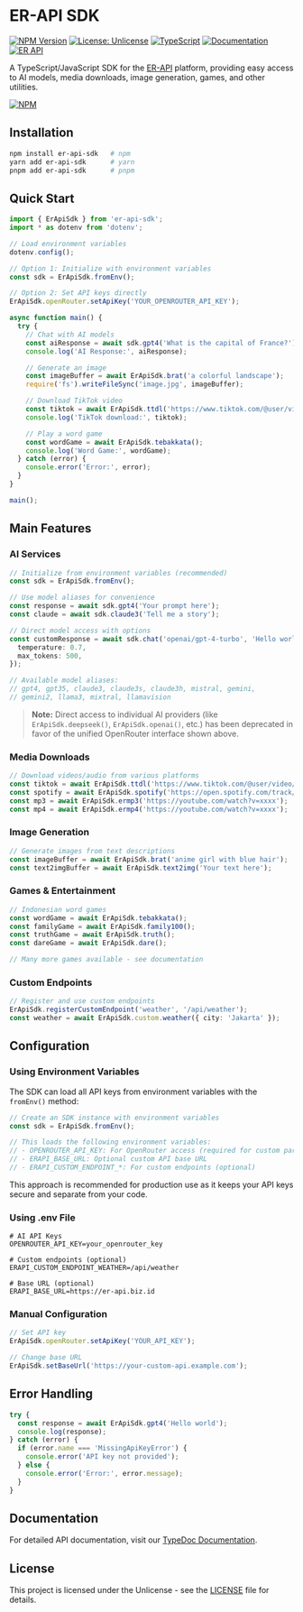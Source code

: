 # ER-API SDK

[![NPM Version](https://img.shields.io/npm/v/er-api-sdk.svg)](https://www.npmjs.com/package/er-api-sdk)
[![License: Unlicense](https://img.shields.io/badge/license-Unlicense-blue.svg)](http://unlicense.org/)
[![TypeScript](https://img.shields.io/badge/TypeScript-4.9%2B-blue)](https://www.typescriptlang.org/)
[![Documentation](https://img.shields.io/badge/docs-TypeDoc-brightgreen)](https://ErBots.github.io/Er-Api-Sdk/)
[![ER API](https://img.shields.io/badge/Er--API-RestApi-%23ffaa00)](https://er-api.biz.id)

A TypeScript/JavaScript SDK for the [ER-API](https://er-api.biz.id) platform, providing easy access to AI models, media downloads, image generation, games, and other utilities.

[![NPM](https://nodei.co/npm/er-api-sdk.png)](https://npmjs.org/package/er-api-sdk)

## Installation

```bash
npm install er-api-sdk   # npm
yarn add er-api-sdk      # yarn
pnpm add er-api-sdk      # pnpm
```

## Quick Start

```typescript
import { ErApiSdk } from 'er-api-sdk';
import * as dotenv from 'dotenv';

// Load environment variables
dotenv.config();

// Option 1: Initialize with environment variables
const sdk = ErApiSdk.fromEnv();

// Option 2: Set API keys directly
ErApiSdk.openRouter.setApiKey('YOUR_OPENROUTER_API_KEY');

async function main() {
  try {
    // Chat with AI models
    const aiResponse = await sdk.gpt4('What is the capital of France?');
    console.log('AI Response:', aiResponse);

    // Generate an image
    const imageBuffer = await ErApiSdk.brat('a colorful landscape');
    require('fs').writeFileSync('image.jpg', imageBuffer);

    // Download TikTok video
    const tiktok = await ErApiSdk.ttdl('https://www.tiktok.com/@user/video/12345');
    console.log('TikTok download:', tiktok);

    // Play a word game
    const wordGame = await ErApiSdk.tebakkata();
    console.log('Word Game:', wordGame);
  } catch (error) {
    console.error('Error:', error);
  }
}

main();
```

## Main Features

### AI Services

```typescript
// Initialize from environment variables (recommended)
const sdk = ErApiSdk.fromEnv();

// Use model aliases for convenience
const response = await sdk.gpt4('Your prompt here');
const claude = await sdk.claude3('Tell me a story');

// Direct model access with options
const customResponse = await sdk.chat('openai/gpt-4-turbo', 'Hello world', {
  temperature: 0.7,
  max_tokens: 500,
});

// Available model aliases:
// gpt4, gpt35, claude3, claude3s, claude3h, mistral, gemini,
// gemini2, llama3, mixtral, llamavision
```

> **Note:** Direct access to individual AI providers (like `ErApiSdk.deepseek()`, `ErApiSdk.openai()`, etc.) has been deprecated in favor of the unified OpenRouter interface shown above.

### Media Downloads

```typescript
// Download videos/audio from various platforms
const tiktok = await ErApiSdk.ttdl('https://www.tiktok.com/@user/video/12345');
const spotify = await ErApiSdk.spotify('https://open.spotify.com/track/...');
const mp3 = await ErApiSdk.ermp3('https://youtube.com/watch?v=xxxx');
const mp4 = await ErApiSdk.ermp4('https://youtube.com/watch?v=xxxx');
```

### Image Generation

```typescript
// Generate images from text descriptions
const imageBuffer = await ErApiSdk.brat('anime girl with blue hair');
const text2imgBuffer = await ErApiSdk.text2img('Your text here');
```

### Games & Entertainment

```typescript
// Indonesian word games
const wordGame = await ErApiSdk.tebakkata();
const familyGame = await ErApiSdk.family100();
const truthGame = await ErApiSdk.truth();
const dareGame = await ErApiSdk.dare();

// Many more games available - see documentation
```

### Custom Endpoints

```typescript
// Register and use custom endpoints
ErApiSdk.registerCustomEndpoint('weather', '/api/weather');
const weather = await ErApiSdk.custom.weather({ city: 'Jakarta' });
```

## Configuration

### Using Environment Variables

The SDK can load all API keys from environment variables with the `fromEnv()` method:

```typescript
// Create an SDK instance with environment variables
const sdk = ErApiSdk.fromEnv();

// This loads the following environment variables:
// - OPENROUTER_API_KEY: For OpenRouter access (required for custom params)
// - ERAPI_BASE_URL: Optional custom API base URL
// - ERAPI_CUSTOM_ENDPOINT_*: For custom endpoints (optional)
```

This approach is recommended for production use as it keeps your API keys secure and separate from your code.

### Using .env File

```
# AI API Keys
OPENROUTER_API_KEY=your_openrouter_key

# Custom endpoints (optional)
ERAPI_CUSTOM_ENDPOINT_WEATHER=/api/weather

# Base URL (optional)
ERAPI_BASE_URL=https://er-api.biz.id
```

### Manual Configuration

```typescript
// Set API key
ErApiSdk.openRouter.setApiKey('YOUR_API_KEY');

// Change base URL
ErApiSdk.setBaseUrl('https://your-custom-api.example.com');
```

## Error Handling

```typescript
try {
  const response = await ErApiSdk.gpt4('Hello world');
  console.log(response);
} catch (error) {
  if (error.name === 'MissingApiKeyError') {
    console.error('API key not provided');
  } else {
    console.error('Error:', error.message);
  }
}
```

## Documentation

For detailed API documentation, visit our [TypeDoc Documentation](https://erbots.github.io/Er-Api-Sdk/).

## License

This project is licensed under the Unlicense - see the [LICENSE](https://github.com/ErBots/Er-Api-SDK) file for details.
